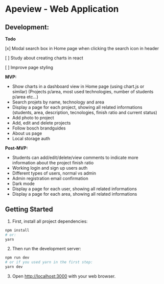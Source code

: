 # Apeview - Web Application

## Development:

**Todo**

[x] Modal search box in Home page when clicking the search icon in header

[ ] Study about creating charts in react

[ ] Improve page styling
 
**MVP:**

- Show charts in a dashboard view in Home page (using chart.js or similar) (Projects p/area, most used technologies, number of students p/area etc...)
- Search projets by name, technology and area
- Display a page for each project, showing all related informations (students, area, description, tecnologies, finish ratio and current status)
- Add photo to project
- Add, edit and delete projects
- Follow bosch brandguides
- About us page
- Local storage auth

**Post-MVP:**

- Students can add/edit/delete/view comments to indicate more information about the project finish ratio
- Working login and sign up users auth
- Different types of users, normal vs admin
- Admin registration email confirmation
- Dark mode
- Display a page for each user, showing all related informations
- Display a page for each area, showing all related informations

## Getting Started

1. First, install all project dependencies:

```bash
npm install
# or:
yarn
```

2. Then run the development server:

```bash
npm run dev
# or if you used yarn in the first step:
yarn dev
```

3. Open [http://localhost:3000](http://localhost:3000) with your web browser.
